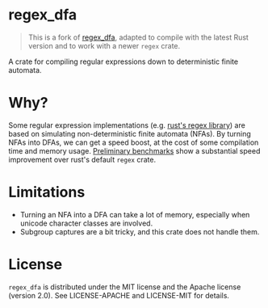 regex_dfa
=========

> This is a fork of [regex_dfa](https://github.com/jneem/regex-dfa), adapted to compile with the latest Rust version and to work with a newer `regex` crate.

A crate for compiling regular expressions down to deterministic finite
automata.

# Why?

Some regular expression implementations (e.g. [rust's regex
library](http://github.com/rust-lang/regex)) are based on simulating
non-deterministic finite automata (NFAs). By turning NFAs into DFAs, we can
get a speed boost, at the cost of some compilation time and memory usage.
[Preliminary benchmarks](http://bl.ocks.org/jneem/raw/3f08ade195796358d027/?data=%5B%7B%22x%22%3A%201506622%2C%20%22y%22%3A%201646883%2C%20%22bench%22%3A%20%22%28%3Fi%29Twain%22%2C%20%22ratio%22%3A%200.914832444077691%7D%2C%20%7B%22x%22%3A%2015187577%2C%20%22y%22%3A%20125978857%2C%20%22bench%22%3A%20%22%5Ba-q%5D%5B%5Eu-z%5D%7B13%7Dx%22%2C%20%22ratio%22%3A%200.12055655497811034%7D%2C%20%7B%22x%22%3A%201630324%2C%20%22y%22%3A%201631615%2C%20%22bench%22%3A%20%22Tom%7CSawyer%7CHuckleberry%7CFinn%22%2C%20%22ratio%22%3A%200.9992087594193483%7D%2C%20%7B%22x%22%3A%201501634%2C%20%22y%22%3A%20243419316%2C%20%22bench%22%3A%20%22.%7B0%2C2%7D%28Tom%7CSawyer%7CHuckleberry%7CFinn%29%22%2C%20%22ratio%22%3A%200.0061689188215449595%7D%2C%20%7B%22x%22%3A%201506470%2C%20%22y%22%3A%20295351074%2C%20%22bench%22%3A%20%22.%7B2%2C4%7D%28Tom%7CSawyer%7CHuckleberry%7CFinn%29%22%2C%20%22ratio%22%3A%200.005100607827821882%7D%2C%20%7B%22x%22%3A%201583452%2C%20%22y%22%3A%201724976%2C%20%22bench%22%3A%20%22Tom.%7B10%2C25%7Driver%7Criver.%7B10%2C25%7DTom%22%2C%20%22ratio%22%3A%200.9179559599669792%7D%2C%20%7B%22x%22%3A%201290763%2C%20%22y%22%3A%207366270%2C%20%22bench%22%3A%20%22%5B%5C%22%27%5D%5B%5E%5C%22%27%5D%7B0%2C30%7D%5B%3F%21%5C%5C.%5D%5B%5C%22%27%5D%22%2C%20%22ratio%22%3A%200.17522613208584534%7D%2C%20%7B%22x%22%3A%201571131%2C%20%22y%22%3A%20137662852%2C%20%22bench%22%3A%20%22%28%3Fi%29Tom%7CSawyer%7CHuckleberry%7CFinn%22%2C%20%22ratio%22%3A%200.011412890094707612%7D%2C%20%7B%22x%22%3A%201493996%2C%20%22y%22%3A%20131818244%2C%20%22bench%22%3A%20%22%28%5BA-Za-z%5Dawyer%7C%5BA-Za-z%5Dinn%29%5C%5Cs%22%2C%20%22ratio%22%3A%200.011333757412213746%7D%2C%20%7B%22x%22%3A%201499437%2C%20%22y%22%3A%2094501284%2C%20%22bench%22%3A%20%22%5C%5Cb%5C%5Cw%2Bnn%5C%5Cb%22%2C%20%22ratio%22%3A%200.015866842613482375%7D%2C%20%7B%22x%22%3A%201494150%2C%20%22y%22%3A%201620677%2C%20%22bench%22%3A%20%22Huck%5Ba-zA-Z%5D%2B%7CSaw%5Ba-zA-Z%5D%2B%22%2C%20%22ratio%22%3A%200.9219295393221475%7D%2C%20%7B%22x%22%3A%204604887%2C%20%22y%22%3A%2084880712%2C%20%22bench%22%3A%20%22%5C%5Cs%5Ba-zA-Z%5D%7B0%2C12%7Ding%5C%5Cs%22%2C%20%22ratio%22%3A%200.0542512767800534%7D%2C%20%7B%22x%22%3A%201657821%2C%20%22y%22%3A%201664874%2C%20%22bench%22%3A%20%22%5Ba-z%5Dshing%22%2C%20%22ratio%22%3A%200.9957636433748139%7D%2C%20%7B%22x%22%3A%20100143%2C%20%22y%22%3A%2099739%2C%20%22bench%22%3A%20%22Twain%22%2C%20%22ratio%22%3A%201.0040505719929014%7D%2C%20%7B%22x%22%3A%204877680%2C%20%22y%22%3A%2071127171%2C%20%22bench%22%3A%20%22%5Ba-zA-Z%5D%2Bing%22%2C%20%22ratio%22%3A%200.06857688744572732%7D%2C%20%7B%22x%22%3A%201584255%2C%20%22y%22%3A%2062666721%2C%20%22bench%22%3A%20%22%5C%5CbF%5C%5Cw%2Bn%5C%5Cb%22%2C%20%22ratio%22%3A%200.025280642974761677%7D%5D)
show a substantial speed improvement over rust's default `regex` crate.

# Limitations

- Turning an NFA into a DFA can take a lot of memory, especially when unicode character classes are involved.
- Subgroup captures are a bit tricky, and this crate does not handle them.

# License

`regex_dfa` is distributed under the MIT license and the Apache license (version 2.0).
See LICENSE-APACHE and LICENSE-MIT for details.

